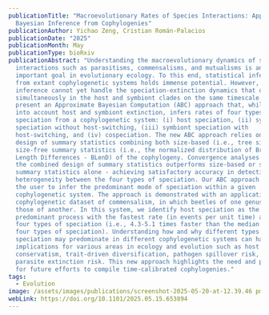 ```yaml
---
publicationTitle: "Macroevolutionary Rates of Species Interactions: Approximate
  Bayesian Inference from Cophylogenies"
publicationAuthor: Yichao Zeng, Cristian Román-Palacios
publicationDate: "2025"
publicationMonth: May
publicationType: bioRxiv
publicationAbstract: "Understanding the macroevolutionary dynamics of species
  interactions such as parasitisms, commensalisms, and mutualisms is an
  important goal in evolutionary ecology. To this end, statistical inference
  from extant cophylogenetic systems holds immense potential. However, such
  inference cannot yet handle the speciation-extinction dynamics that occur
  simultaneously in the host and symbiont clades on the same timescale. Here we
  present an Approximate Bayesian Computation (ABC) approach that, while taking
  into account host and symbiont extinction, infers rates of four types of
  speciation from a cophylogenetic system: (i) host speciation, (ii) symbiont
  speciation without host-switching, (iii) symbiont speciation with
  host-switching, and (iv) cospeciation. The new ABC approach relies on a novel
  design of summary statistics combining both size-based (i.e., tree sizes) and
  size-free summary statistics (i.e., the normalized distribution of Branch
  Length Differences - BLenD) of the cophylogeny. Convergence analyses show that
  the combined design of summary statistics outperforms size-based or size-free
  summary statistics alone - achieving satisfactory accuracy in detecting rate
  heterogeneity between the four types of speciation. Our ABC approach allows
  the user to infer the predominant mode of speciation within a given
  cophylogenetic system. The approach is demonstrated with an application to a
  cophylogenetic dataset of commensalism, in which beetles of one genus mimic
  those of another. In this system, we identify host speciation as the
  predominant process with the fastest rate (in events per unit time) among all
  four types of speciation (i.e., 4.3-5.1 times faster than the median among all
  four types of speciation). Understanding how and why different types of
  speciation may predominate in different cophylogenetic systems can have
  implications for various areas in ecology and evolution such as host
  conservatism, trait-driven diversification, pathogen spillover risk, and
  parasite extinction risk. This new approach highlights the need and potential
  for future efforts to compile time-calibrated cophylogenies."
tags:
  - Evolution
image: /assets/images/publications/screenshot-2025-05-20-at-12.39.46 pm.png
webLink: https://doi.org/10.1101/2025.05.15.653894
---
```

